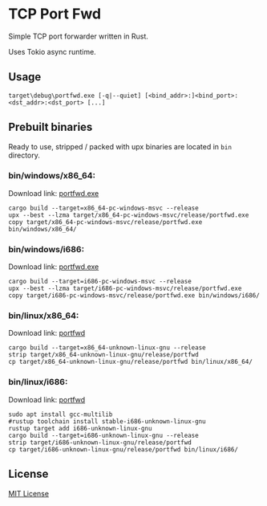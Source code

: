 # TCP Port Fwd

Simple TCP port forwarder written in Rust.

Uses Tokio async runtime.

## Usage

```
target\debug\portfwd.exe [-q|--quiet] [<bind_addr>:]<bind_port>:<dst_addr>:<dst_port> [...]
```

## Prebuilt binaries

Ready to use, stripped / packed with upx binaries are located in `bin` directory.

### bin/windows/x86_64:

Download link: [portfwd.exe](https://github.com/hvqzao/portfwd/raw/master/bin/windows/x86_64/portfwd.exe)

```
cargo build --target=x86_64-pc-windows-msvc --release
upx --best --lzma target/x86_64-pc-windows-msvc/release/portfwd.exe
copy target/x86_64-pc-windows-msvc/release/portfwd.exe bin/windows/x86_64/
```

### bin/windows/i686:

Download link: [portfwd.exe](https://github.com/hvqzao/portfwd/raw/master/bin/windows/i686/portfwd.exe)

```
cargo build --target=i686-pc-windows-msvc --release
upx --best --lzma target/i686-pc-windows-msvc/release/portfwd.exe
copy target/i686-pc-windows-msvc/release/portfwd.exe bin/windows/i686/
```

### bin/linux/x86_64:

Download link: [portfwd](https://github.com/hvqzao/portfwd/raw/master/bin/linux/x86_64/portfwd)

```
cargo build --target=x86_64-unknown-linux-gnu --release
strip target/x86_64-unknown-linux-gnu/release/portfwd
cp target/x86_64-unknown-linux-gnu/release/portfwd bin/linux/x86_64/
```

### bin/linux/i686:

Download link: [portfwd](https://github.com/hvqzao/portfwd/raw/master/bin/linux/i686/portfwd)

```
sudo apt install gcc-multilib
#rustup toolchain install stable-i686-unknown-linux-gnu
rustup target add i686-unknown-linux-gnu
cargo build --target=i686-unknown-linux-gnu --release
strip target/i686-unknown-linux-gnu/release/portfwd
cp target/i686-unknown-linux-gnu/release/portfwd bin/linux/i686/
```

## License

[MIT License](LICENSE)
